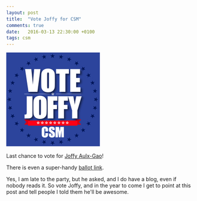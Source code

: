 ```yaml
---
layout: post
title:  "Vote Joffy for CSM"
comments: true
date:   2016-03-13 22:30:00 +0100
tags: csm
---
```


<a href="https://forums.eveonline.com/default.aspx?g=posts&m=6091284#post60912">![Vote Joffy](/img/JoffyVote250.jpg "Vote Joffy!")</a>

Last chance to vote for [Joffy Aulx-Gao](https://forums.eveonline.com/default.aspx?g=posts&m=6091284#post60912)!

There is even a super-handy [ballot link](https://community.eveonline.com/community/csm/vote#Joffy%20Aulx-Gao%2CThe%20Judge%2CErika%20Mizune%2CTora%20Bushido%2CSteve%20Ronuken%2CDiana%20Olympos%2CDoToo%20Foo%2CToxic%20Yaken%2CNashh%20Kadavr%2CBorat%20Guereen%2CMr%20Hyde113%2CApothne%2CGorski%20Car%2CKyle%20Aparthos).  

Yes, I am late to the party, but he asked, and I do have a blog, even if nobody reads it.
So vote Joffy, and in the year to come I get to point at this post and tell people
I told them he'll be awesome.
